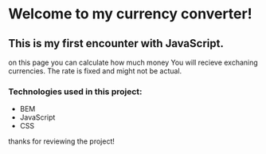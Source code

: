 # Welcome to my currency converter!

## This is my first encounter with JavaScript.

on this page you can calculate how much money You will recieve exchaning currencies. The rate is fixed and might not be actual.

### Technologies used in this project:
- BEM
- JavaScript
- CSS

thanks for reviewing the project!

